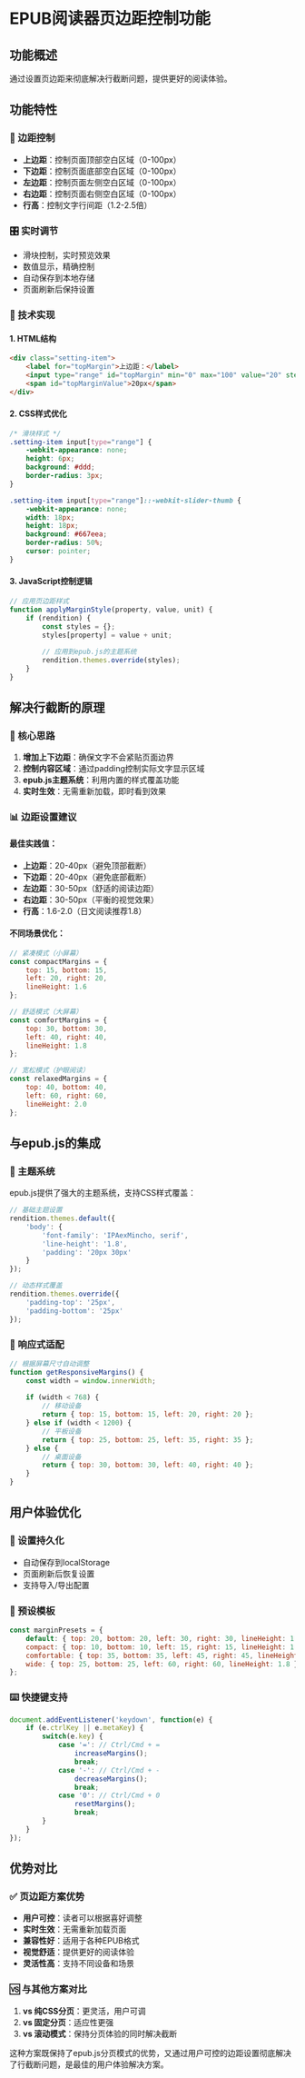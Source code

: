 # EPUB阅读器页边距控制功能

## 功能概述

通过设置页边距来彻底解决行截断问题，提供更好的阅读体验。

## 功能特性

### 📏 边距控制
- **上边距**：控制页面顶部空白区域（0-100px）
- **下边距**：控制页面底部空白区域（0-100px）
- **左边距**：控制页面左侧空白区域（0-100px）
- **右边距**：控制页面右侧空白区域（0-100px）
- **行高**：控制文字行间距（1.2-2.5倍）

### 🎛️ 实时调节
- 滑块控制，实时预览效果
- 数值显示，精确控制
- 自动保存到本地存储
- 页面刷新后保持设置

### 🔧 技术实现

#### 1. HTML结构
```html
<div class="setting-item">
    <label for="topMargin">上边距：</label>
    <input type="range" id="topMargin" min="0" max="100" value="20" step="5">
    <span id="topMarginValue">20px</span>
</div>
```

#### 2. CSS样式优化
```css
/* 滑块样式 */
.setting-item input[type="range"] {
    -webkit-appearance: none;
    height: 6px;
    background: #ddd;
    border-radius: 3px;
}

.setting-item input[type="range"]::-webkit-slider-thumb {
    -webkit-appearance: none;
    width: 18px;
    height: 18px;
    background: #667eea;
    border-radius: 50%;
    cursor: pointer;
}
```

#### 3. JavaScript控制逻辑
```javascript
// 应用页边距样式
function applyMarginStyle(property, value, unit) {
    if (rendition) {
        const styles = {};
        styles[property] = value + unit;
        
        // 应用到epub.js的主题系统
        rendition.themes.override(styles);
    }
}
```

## 解决行截断的原理

### 🎯 核心思路
1. **增加上下边距**：确保文字不会紧贴页面边界
2. **控制内容区域**：通过padding控制实际文字显示区域
3. **epub.js主题系统**：利用内置的样式覆盖功能
4. **实时生效**：无需重新加载，即时看到效果

### 📊 边距设置建议

#### 最佳实践值：
- **上边距**：20-40px（避免顶部截断）
- **下边距**：20-40px（避免底部截断）
- **左边距**：30-50px（舒适的阅读边距）
- **右边距**：30-50px（平衡的视觉效果）
- **行高**：1.6-2.0（日文阅读推荐1.8）

#### 不同场景优化：
```javascript
// 紧凑模式（小屏幕）
const compactMargins = {
    top: 15, bottom: 15,
    left: 20, right: 20,
    lineHeight: 1.6
};

// 舒适模式（大屏幕）
const comfortMargins = {
    top: 30, bottom: 30,
    left: 40, right: 40,
    lineHeight: 1.8
};

// 宽松模式（护眼阅读）
const relaxedMargins = {
    top: 40, bottom: 40,
    left: 60, right: 60,
    lineHeight: 2.0
};
```

## 与epub.js的集成

### 🔗 主题系统
epub.js提供了强大的主题系统，支持CSS样式覆盖：

```javascript
// 基础主题设置
rendition.themes.default({
    'body': {
        'font-family': 'IPAexMincho, serif',
        'line-height': '1.8',
        'padding': '20px 30px'
    }
});

// 动态样式覆盖
rendition.themes.override({
    'padding-top': '25px',
    'padding-bottom': '25px'
});
```

### 📱 响应式适配
```javascript
// 根据屏幕尺寸自动调整
function getResponsiveMargins() {
    const width = window.innerWidth;
    
    if (width < 768) {
        // 移动设备
        return { top: 15, bottom: 15, left: 20, right: 20 };
    } else if (width < 1200) {
        // 平板设备
        return { top: 25, bottom: 25, left: 35, right: 35 };
    } else {
        // 桌面设备
        return { top: 30, bottom: 30, left: 40, right: 40 };
    }
}
```

## 用户体验优化

### 💾 设置持久化
- 自动保存到localStorage
- 页面刷新后恢复设置
- 支持导入/导出配置

### 🎨 预设模板
```javascript
const marginPresets = {
    default: { top: 20, bottom: 20, left: 30, right: 30, lineHeight: 1.8 },
    compact: { top: 10, bottom: 10, left: 15, right: 15, lineHeight: 1.6 },
    comfortable: { top: 35, bottom: 35, left: 45, right: 45, lineHeight: 2.0 },
    wide: { top: 25, bottom: 25, left: 60, right: 60, lineHeight: 1.8 }
};
```

### ⌨️ 快捷键支持
```javascript
document.addEventListener('keydown', function(e) {
    if (e.ctrlKey || e.metaKey) {
        switch(e.key) {
            case '=': // Ctrl/Cmd + =
                increaseMargins();
                break;
            case '-': // Ctrl/Cmd + -
                decreaseMargins();
                break;
            case '0': // Ctrl/Cmd + 0
                resetMargins();
                break;
        }
    }
});
```

## 优势对比

### ✅ 页边距方案优势
- **用户可控**：读者可以根据喜好调整
- **实时生效**：无需重新加载页面
- **兼容性好**：适用于各种EPUB格式
- **视觉舒适**：提供更好的阅读体验
- **灵活性高**：支持不同设备和场景

### 🆚 与其他方案对比
1. **vs 纯CSS分页**：更灵活，用户可调
2. **vs 固定分页**：适应性更强
3. **vs 滚动模式**：保持分页体验的同时解决截断

这种方案既保持了epub.js分页模式的优势，又通过用户可控的边距设置彻底解决了行截断问题，是最佳的用户体验解决方案。